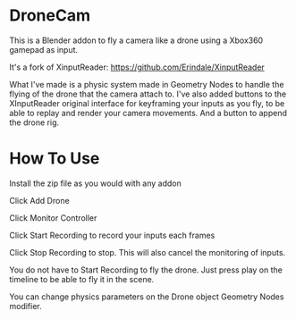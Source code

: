 # DroneCam

This is a Blender addon to fly a camera like a drone using a Xbox360 gamepad as input. 

It's a fork of XinputReader: https://github.com/Erindale/XinputReader

What I've made is a physic system made in Geometry Nodes to handle the flying of the drone that the camera attach to.
I've also added buttons to the XInputReader original interface for keyframing your inputs as you fly, to be able to replay and render your camera movements.
And a button to append the drone rig.

# How To Use

Install the zip file as you would with any addon

Click Add Drone

Click Monitor Controller

Click Start Recording to record your inputs each frames

Click Stop Recording to stop. This will also cancel the monitoring of inputs.

You do not have to Start Recording to fly the drone. Just press play on the timeline to be able to fly it in the scene.

You can change physics parameters on the Drone object Geometry Nodes modifier.
